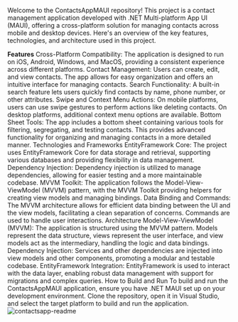 Welcome to the ContactsAppMAUI repository! This project is a contact management application developed with .NET Multi-platform App UI (MAUI), offering a cross-platform solution for managing contacts across mobile and desktop devices. Here's an overview of the key features, technologies, and architecture used in this project.

**Features**
Cross-Platform Compatibility: The application is designed to run on iOS, Android, Windows, and MacOS, providing a consistent experience across different platforms.
Contact Management: Users can create, edit, and view contacts. The app allows for easy organization and offers an intuitive interface for managing contacts.
Search Functionality: A built-in search feature lets users quickly find contacts by name, phone number, or other attributes.
Swipe and Context Menu Actions: On mobile platforms, users can use swipe gestures to perform actions like deleting contacts. On desktop platforms, additional context menu options are available.
Bottom Sheet Tools: The app includes a bottom sheet containing various tools for filtering, segregating, and testing contacts. This provides advanced functionality for organizing and managing contacts in a more detailed manner.
Technologies and Frameworks
EntityFramework Core: The project uses EntityFramework Core for data storage and retrieval, supporting various databases and providing flexibility in data management.
Dependency Injection: Dependency injection is utilized to manage dependencies, allowing for easier testing and a more maintainable codebase.
MVVM Toolkit: The application follows the Model-View-ViewModel (MVVM) pattern, with the MVVM Toolkit providing helpers for creating view models and managing bindings.
Data Binding and Commands: The MVVM architecture allows for efficient data binding between the UI and the view models, facilitating a clean separation of concerns. Commands are used to handle user interactions.
Architecture
Model-View-ViewModel (MVVM): The application is structured using the MVVM pattern. Models represent the data structure, views represent the user interface, and view models act as the intermediary, handling the logic and data bindings.
Dependency Injection: Services and other dependencies are injected into view models and other components, promoting a modular and testable codebase.
EntityFramework Integration: EntityFramework is used to interact with the data layer, enabling robust data management with support for migrations and complex queries.
How to Build and Run
To build and run the ContactsAppMAUI application, ensure you have .NET MAUI set up on your development environment. Clone the repository, open it in Visual Studio, and select the target platform to build and run the application.
![contactsapp-readme](https://github.com/Tong057/ContactsAppMAUI/assets/130866438/b504c50c-5c54-48fc-ab4c-2175368e69cd)
